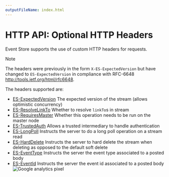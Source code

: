 ```yaml
---
outputFileName: index.html
---
```


# HTTP API: Optional HTTP Headers

Event Store supports the use of custom HTTP headers for requests.

> [!NOTE]
> The headers were previously in the form `X-ES-ExpectedVersion` but have changed to `ES-ExpectedVersion` in compliance with RFC-6648 <http://tools.ietf.org/html/rfc6648>.

The headers supported are:

-   [ES-ExpectedVersion](expected-version.md) The expected version of the stream (allows optimistic concurrency)
-   [ES-ResolveLinkTo](resolve-linkto.md) Whether to resolve `linkTo`s in stream
-   [ES-RequiresMaster](requires-master.md) Whether this operation needs to be run on the master node
-   [ES-TrustedAuth](trusted-intermediary.md) Allows a trusted intermediary to handle authentication
-   [ES-LongPoll](longpoll.md) Instructs the server to do a long poll operation on a stream read
-   [ES-HardDelete](harddelete.md) Instructs the server to hard delete the stream when deleting as opposed to the default soft delete
-   [ES-EventType](eventtype.md) Instructs the server the event type associated to a posted body
-   [ES-EventId](eventid.md) Instructs the server the event id associated to a posted body
    ![Google analytics pixel](https://gaproxy-1.apphb.com/UA-40176181-1/Wiki/Optional-Http-Headers)
